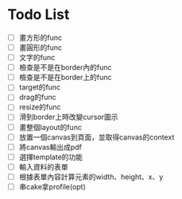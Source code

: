 # Todo List

- [ ] 畫方形的func
- [ ] 畫圓形的func
- [ ] 文字的func
- [ ] 檢查是不是在border內的func
- [ ] 檢查是不是在border上的func
- [ ] target的func
- [ ] drag的func
- [ ] resize的func
- [ ] 滑到border上時改變cursor圖示
- [ ] 畫整個layout的func
- [ ] 放置一個canvas到頁面，並取得canvas的context
- [ ] 將canvas輸出成pdf
- [ ] 選擇template的功能
- [ ] 輸入資料的表單
- [ ] 根據表單內容計算元素的width、height、x、y
- [ ] 串cake拿profile(opt)